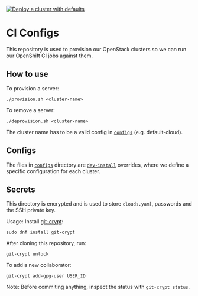[![Deploy a cluster with defaults](https://github.com/shiftstack/ci-configs/actions/workflows/deploy-default-cloud.yaml/badge.svg)](https://github.com/shiftstack/ci-configs/actions/workflows/deploy-default-cloud.yaml)

# CI Configs

This repository is used to provision our OpenStack clusters so we can run our OpenShift CI jobs
against them.

## How to use

To provision a server:
```
./provision.sh <cluster-name>
```

To remove a server:
```
./deprovision.sh <cluster-name>
```

The cluster name has to be a valid config in  [`configs`](./configs) (e.g. default-cloud).

## Configs

The files in [`configs`](./configs) directory are [`dev-install`](https://github.com/shiftstack/dev-install) overrides,
where we define a specific configuration for each cluster.

## Secrets

This directory is encrypted and is used to store `clouds.yaml`, passwords and the SSH private key.

Usage:
Install [git-crypt](https://github.com/AGWA/git-crypt):
```
sudo dnf install git-crypt
```

After cloning this repository, run:
```
git-crypt unlock
```

To add a new collaborator:
```
git-crypt add-gpg-user USER_ID
```

Note: Before commiting anything, inspect the status with `git-crypt status`.
